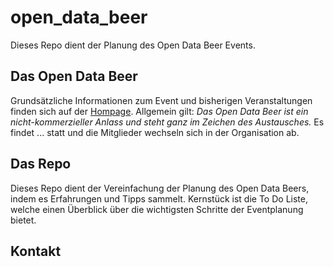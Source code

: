 # open_data_beer
Dieses Repo dient der Planung des Open Data Beer Events. 

## Das Open Data Beer
Grundsätzliche Informationen zum Event und bisherigen Veranstaltungen finden sich auf der [Hompage](https://opendatabeer.ch/).
Allgemein gilt: *Das Open Data Beer ist ein nicht-kommerzieller Anlass und steht ganz im Zeichen des Austausches.* Es findet ... statt und die Mitglieder wechseln sich in der Organisation ab.  

## Das Repo
Dieses Repo dient der Vereinfachung der Planung des Open Data Beers, indem es Erfahrungen und Tipps sammelt. 
Kernstück ist die To Do Liste, welche einen Überblick über die wichtigsten Schritte der Eventplanung bietet. 

## Kontakt 
